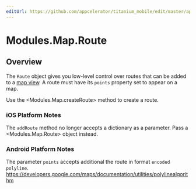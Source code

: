 ```yaml
---
editUrl: https://github.com/appcelerator/titanium_mobile/edit/master/apidoc/Route.yml
---
```

# Modules.Map.Route

<TypeHeader/>

## Overview

The `Route` object gives you low-level control over routes that can be added to a
[map view](Modules.Map.View). A route must have its `points` property set to appear on a map.

Use the <Modules.Map.createRoute> method to create a route.

### iOS Platform Notes

The `addRoute` method no longer accepts a dictionary as a parameter. Pass a <Modules.Map.Route> object instead.

### Android Platform Notes
The parameter `points` accepts additional the route in format `encoded polyline`.  
https://developers.google.com/maps/documentation/utilities/polylinealgorithm

<ApiDocs/>
